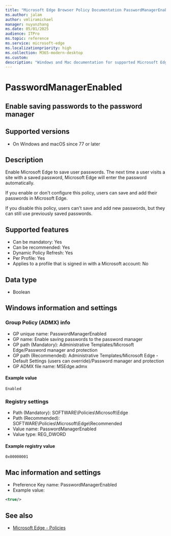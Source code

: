 ```yaml
---
title: "Microsoft Edge Browser Policy Documentation PasswordManagerEnabled"
ms.author: jalam
author: vmliramichael
manager: nuyunzhang
ms.date: 05/01/2025
audience: ITPro
ms.topic: reference
ms.service: microsoft-edge
ms.localizationpriority: high
ms.collection: M365-modern-desktop
ms.custom:
description: "Windows and Mac documentation for supported Microsoft Edge Browser policy: Enable saving passwords to the password manager"
---
```


<!--THIS FILE IS AUTOMATICALLY GENERATED. MANUAL CHANGES WILL BE OVERWRITTEN.-->
<!--Please contact the Microsoft Edge Manageability team with any questions.-->

# PasswordManagerEnabled

## Enable saving passwords to the password manager


## Supported versions

- On Windows and macOS since 77 or later

## Description

Enable Microsoft Edge to save user passwords. The next time a user visits a site with a saved password, Microsoft Edge will enter the password automatically.

If you enable or don't configure this policy, users can save and add their passwords in Microsoft Edge.

If you disable this policy, users can't save and add new passwords, but they can still use previously saved passwords.

## Supported features

- Can be mandatory: Yes
- Can be recommended: Yes
- Dynamic Policy Refresh: Yes
- Per Profile: Yes
- Applies to a profile that is signed in with a Microsoft account: No

## Data type

- Boolean

## Windows information and settings

### Group Policy (ADMX) info

- GP unique name: PasswordManagerEnabled
- GP name: Enable saving passwords to the password manager
- GP path (Mandatory): Administrative Templates/Microsoft Edge/Password manager and protection
- GP path (Recommended): Administrative Templates/Microsoft Edge - Default Settings (users can override)/Password manager and protection
- GP ADMX file name: MSEdge.admx

#### Example value

```
Enabled
```

### Registry settings

- Path (Mandatory): SOFTWARE\Policies\Microsoft\Edge
- Path (Recommended): SOFTWARE\Policies\Microsoft\Edge\Recommended
- Value name: PasswordManagerEnabled
- Value type: REG_DWORD

#### Example registry value

```
0x00000001
```


## Mac information and settings

- Preference Key name: PasswordManagerEnabled
- Example value:

```xml
<true/>
```

## See also
- [Microsoft Edge - Policies](../microsoft-edge-policies.md)
